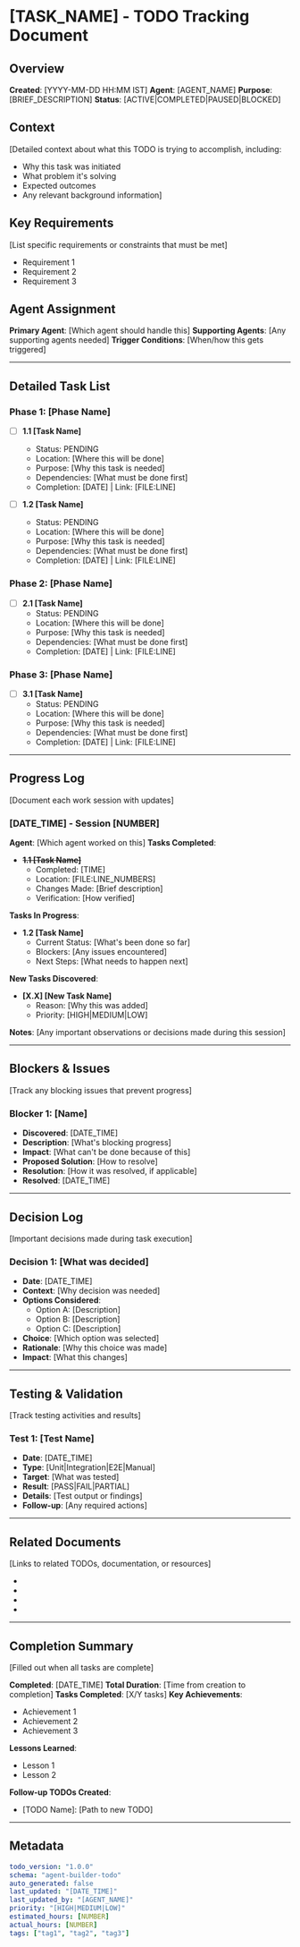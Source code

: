 # [TASK_NAME] - TODO Tracking Document

## Overview
**Created**: [YYYY-MM-DD HH:MM IST] <!-- Use Irish Standard Time -->
**Agent**: [AGENT_NAME]
**Purpose**: [BRIEF_DESCRIPTION]
**Status**: [ACTIVE|COMPLETED|PAUSED|BLOCKED]

## Context
[Detailed context about what this TODO is trying to accomplish, including:
- Why this task was initiated
- What problem it's solving
- Expected outcomes
- Any relevant background information]

## Key Requirements
[List specific requirements or constraints that must be met]
- Requirement 1
- Requirement 2
- Requirement 3

## Agent Assignment
**Primary Agent**: [Which agent should handle this]
**Supporting Agents**: [Any supporting agents needed]
**Trigger Conditions**: [When/how this gets triggered]

---

## Detailed Task List

### Phase 1: [Phase Name]
- [ ] **1.1 [Task Name]**
  - Status: PENDING
  - Location: [Where this will be done]
  - Purpose: [Why this task is needed]
  - Dependencies: [What must be done first]
  - Completion: [DATE] | Link: [FILE:LINE]

- [ ] **1.2 [Task Name]**
  - Status: PENDING
  - Location: [Where this will be done]
  - Purpose: [Why this task is needed]
  - Dependencies: [What must be done first]
  - Completion: [DATE] | Link: [FILE:LINE]

### Phase 2: [Phase Name]
- [ ] **2.1 [Task Name]**
  - Status: PENDING
  - Location: [Where this will be done]
  - Purpose: [Why this task is needed]
  - Dependencies: [What must be done first]
  - Completion: [DATE] | Link: [FILE:LINE]

### Phase 3: [Phase Name]
- [ ] **3.1 [Task Name]**
  - Status: PENDING
  - Location: [Where this will be done]
  - Purpose: [Why this task is needed]
  - Dependencies: [What must be done first]
  - Completion: [DATE] | Link: [FILE:LINE]

---

## Progress Log
[Document each work session with updates]

### [DATE_TIME] - Session [NUMBER]
**Agent**: [Which agent worked on this]
**Tasks Completed**:
- ~~**1.1 [Task Name]**~~
  - Completed: [TIME]
  - Location: [FILE:LINE_NUMBERS]
  - Changes Made: [Brief description]
  - Verification: [How verified]

**Tasks In Progress**:
- **1.2 [Task Name]**
  - Current Status: [What's been done so far]
  - Blockers: [Any issues encountered]
  - Next Steps: [What needs to happen next]

**New Tasks Discovered**:
- **[X.X] [New Task Name]**
  - Reason: [Why this was added]
  - Priority: [HIGH|MEDIUM|LOW]

**Notes**:
[Any important observations or decisions made during this session]

---

## Blockers & Issues
[Track any blocking issues that prevent progress]

### Blocker 1: [Name]
- **Discovered**: [DATE_TIME]
- **Description**: [What's blocking progress]
- **Impact**: [What can't be done because of this]
- **Proposed Solution**: [How to resolve]
- **Resolution**: [How it was resolved, if applicable]
- **Resolved**: [DATE_TIME]

---

## Decision Log
[Important decisions made during task execution]

### Decision 1: [What was decided]
- **Date**: [DATE_TIME]
- **Context**: [Why decision was needed]
- **Options Considered**:
  - Option A: [Description]
  - Option B: [Description]
  - Option C: [Description]
- **Choice**: [Which option was selected]
- **Rationale**: [Why this choice was made]
- **Impact**: [What this changes]

---

## Testing & Validation
[Track testing activities and results]

### Test 1: [Test Name]
- **Date**: [DATE_TIME]
- **Type**: [Unit|Integration|E2E|Manual]
- **Target**: [What was tested]
- **Result**: [PASS|FAIL|PARTIAL]
- **Details**: [Test output or findings]
- **Follow-up**: [Any required actions]

---

## Related Documents
[Links to related TODOs, documentation, or resources]
- [Related TODO 1]: [Path/Link]
- [Related TODO 2]: [Path/Link]
- [Documentation]: [Path/Link]
- [External Resource]: [URL]

---

## Completion Summary
[Filled out when all tasks are complete]

**Completed**: [DATE_TIME]
**Total Duration**: [Time from creation to completion]
**Tasks Completed**: [X/Y tasks]
**Key Achievements**:
- Achievement 1
- Achievement 2
- Achievement 3

**Lessons Learned**:
- Lesson 1
- Lesson 2

**Follow-up TODOs Created**:
- [TODO Name]: [Path to new TODO]

---

## Metadata
```yaml
todo_version: "1.0.0"
schema: "agent-builder-todo"
auto_generated: false
last_updated: "[DATE_TIME]"
last_updated_by: "[AGENT_NAME]"
priority: "[HIGH|MEDIUM|LOW]"
estimated_hours: [NUMBER]
actual_hours: [NUMBER]
tags: ["tag1", "tag2", "tag3"]
```